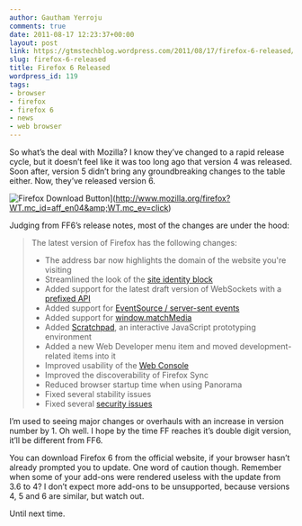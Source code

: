 ```yaml
---
author: Gautham Yerroju
comments: true
date: 2011-08-17 12:23:37+00:00
layout: post
link: https://gtmstechblog.wordpress.com/2011/08/17/firefox-6-released/
slug: firefox-6-released
title: Firefox 6 Released
wordpress_id: 119
tags:
- browser
- firefox
- firefox 6
- news
- web browser
---
```


So what’s the deal with Mozilla? I know they’ve changed to a rapid release cycle, but it doesn’t feel like it was too long ago that version 4 was released. Soon after, version 5 didn’t bring any groundbreaking changes to the table either. Now, they’ve released version 6.

![Firefox Download Button](http://www.mozilla.org/contribute/buttons/110x32bubble_b.png)](http://www.mozilla.org/firefox?WT.mc_id=aff_en04&amp;WT.mc_ev=click)

Judging from FF6’s release notes, most of the changes are under the hood:

> The latest version of Firefox has the following changes:
>     
>   * The address bar now highlights the domain of the website you're visiting 
>   * Streamlined the look of the [site identity block](http://blog.margaretleibovic.com/post/4769940235/identity-block-uplift)
>   * Added support for the latest draft version of WebSockets with a [prefixed API](https://bugzilla.mozilla.org/show_bug.cgi?id=659324)
>   * Added support for [EventSource / server-sent events](http://hacks.mozilla.org/2011/06/a-wall-powered-by-eventsource-and-server-sent-events/)
>   * Added support for [window.matchMedia](http://dbaron.org/log/20110422-matchMedia)
>   * Added [Scratchpad](http://antennasoft.net/robcee/2011/06/08/scratchpad-canvas-demo/), an interactive JavaScript prototyping environment 
>   * Added a new Web Developer menu item and moved development-related items into it 
>   * Improved usability of the [Web Console](http://blog.mozilla.com/devtools/2011/05/28/web-console-where-you-want-it-to-be-with-nicer-completion-and-more/)
>   * Improved the discoverability of Firefox Sync 
>   * Reduced browser startup time when using Panorama 
>   * Fixed several stability issues 
>   * Fixed several [security issues](http://www.mozilla.org/security/known-vulnerabilities/firefox.html#firefox6)

I’m used to seeing major changes or overhauls with an increase in version number by 1\. Oh well. I hope by the time FF reaches it’s double digit version, it’ll be different from FF6.

You can download Firefox 6 from the official website, if your browser hasn’t already prompted you to update. One word of caution though. Remember when some of your add-ons were rendered useless with the update from 3.6 to 4? I don’t expect more add-ons to be unsupported, because versions 4, 5 and 6 are similar, but watch out.

Until next time.
